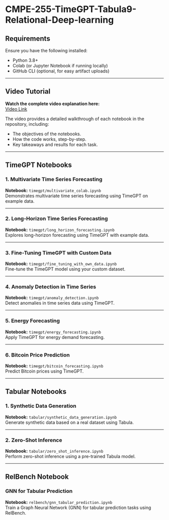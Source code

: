# CMPE-255-TimeGPT-Tabula9-Relational-Deep-learning


## Requirements
Ensure you have the following installed:
- Python 3.8+
- Colab (or Jupyter Notebook if running locally)
- GitHub CLI (optional, for easy artifact uploads)

---

## Video Tutorial
**Watch the complete video explanation here:**  
[Video Link](https://youtu.be/-HniiE2Qh1Q)

The video provides a detailed walkthrough of each notebook in the repository, including:
- The objectives of the notebooks.
- How the code works, step-by-step.
- Key takeaways and results for each task.

---

## TimeGPT Notebooks
### 1. Multivariate Time Series Forecasting
**Notebook:** `timegpt/multivariate_colab.ipynb`  
Demonstrates multivariate time series forecasting using TimeGPT on example data.

---

### 2. Long-Horizon Time Series Forecasting
**Notebook:** `timegpt/long_horizon_forecasting.ipynb`  
Explores long-horizon forecasting using TimeGPT with example data.

---

### 3. Fine-Tuning TimeGPT with Custom Data
**Notebook:** `timegpt/fine_tuning_with_own_data.ipynb`  
Fine-tune the TimeGPT model using your custom dataset.

---

### 4. Anomaly Detection in Time Series
**Notebook:** `timegpt/anomaly_detection.ipynb`  
Detect anomalies in time series data using TimeGPT.

---

### 5. Energy Forecasting
**Notebook:** `timegpt/energy_forecasting.ipynb`  
Apply TimeGPT for energy demand forecasting.

---

### 6. Bitcoin Price Prediction
**Notebook:** `timegpt/bitcoin_forecasting.ipynb`  
Predict Bitcoin prices using TimeGPT.

---

## Tabular Notebooks
### 1. Synthetic Data Generation
**Notebook:** `tabular/synthetic_data_generation.ipynb`  
Generate synthetic data based on a real dataset using Tabula.

---

### 2. Zero-Shot Inference
**Notebook:** `tabular/zero_shot_inference.ipynb`  
Perform zero-shot inference using a pre-trained Tabula model.

---

## RelBench Notebook
### GNN for Tabular Prediction
**Notebook:** `relbench/gnn_tabular_prediction.ipynb`  
Train a Graph Neural Network (GNN) for tabular prediction tasks using RelBench.
